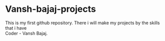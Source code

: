 # Vansh-bajaj-projects
This is my first github repository. There i will make my projects by the skills that i have
<br>
Coder - Vansh Bajaj.
